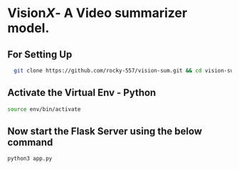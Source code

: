 # Vision*X*- A Video summarizer model. 
## For Setting Up 
 ```bash
   git clone https://github.com/rocky-557/vision-sum.git && cd vision-sum && chmod +x setup.sh && ./setup.sh
```
## Activate the Virtual Env - Python
```bash
source env/bin/activate
```
## Now start the Flask Server using the below command
```bash
python3 app.py
```

